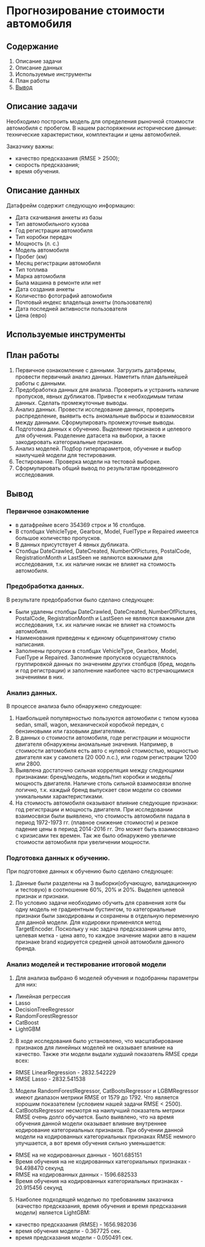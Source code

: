 # Прогнозирование стоимости автомобиля

## Содержание
1. Описание задачи
2. Описание данных
3. Используемые инструменты
4. План работы
5. [Вывод](https://github.com/avkrickaya/Portfolio/blob/main/Прогнозирование%20стоимости%20авто/README.md#вывод)

## Описание задачи
Необходимо построить модель для определения рыночной стоимости автомобиля с пробегом. В нашем распоряжении исторические данные: технические характеристики, комплектации и цены автомобилей.

Заказчику важны:

* качество предсказания (RMSE > 2500);
* скорость предсказания;
* время обучения. 

## Описание данных

Датафрейм содержит следующую информацию:

* Дата скачивания анкеты из базы
* Тип автомобильного кузова
* Год регистрации автомобиля
* Тип коробки передач
* Мощность (л. с.)
* Модель автомобиля
* Пробег (км)
* Месяц регистрации автомобиля
* Тип топлива
* Марка автомобиля
* Была машина в ремонте или нет
* Дата создания анкеты
* Количество фотографий автомобиля
* Почтовый индекс владельца анкеты (пользователя)
* Дата последней активности пользователя
* Цена (евро)


## Используемые инструменты



## План работы
1. Первичное ознакомление с данными. Загрузить датафремы, провести первичный анализ данных. Наметить план дальнейшей работы с данными.
2.  Предобработка данных для анализа. Проверить и устранить наличие пропусков, явных дубликатов. Привести к необходимым типам данных. Сделать промежуточные выводы.
3. Анализ данных. Провести исследование данных, проверить распределение, выявить есть аномальные выбросы и взаимосвязи между данными. Сформулировать промежуточные выводы.
4. Подготовка данных к обучению. Выделение признаков и целевого для обучения. Разделение датасета на выборки, а также закодировать категориальные признаки.
5. Анализ моделей. Подбор гиперпараметров, обучение и выбор наилучшей модели для тестирования.
6. Тестирование. Проверка модели на тестовой выборке.
7. Сформулировать общий вывод по результатам проведенного исследования.

## Вывод
### Первичное ознакомление

* в датафрейме всего 354369 строк и 16 столбцов.
* В столбцах VehicleType, Gearbox, Model, FuelType и Repaired имеется большое количество пропусков. 
* В данных присутствует 4 явных дубликата.
* Столбцы DateCrawled, DateCreated, NumberOfPictures, PostalCode, RegistrationMonth и LastSeen не являются важными для исследования, т.к. их наличие никак не влияет на стоимость автомобиля.


### Предобработка данных.

В результате предобработки было сделано следующее:
* Были удалены столбцы DateCrawled, DateCreated, NumberOfPictures, PostalCode, RegistrationMonth и LastSeen не являются важными для исследования, т.к. их наличие никак не влияет на стоимость автомобиля.
* Наименования приведены к единому общепринятому стилю написания.
* Заполнены пропуски в столбцах VehicleType, Gearbox, Model, FuelType и Repaired. Заполнение пропусков осуществлялось группировкой данных по значениям других столбцов (бред, модель и год регистрации) и заполнение наиболее часто встречающимися значениями в них.

  
### Анализ данных.

В процессе анализа было обнаружено следующее:
1.	Наибольшей популярностью пользуются автомобили с типом кузова sedan, small, wagon, механической коробкой передач, с бензиновыми или газовыми двигателями.
2.	В данных о стоимости автомобиля, годе регистрации и мощности двигателя обнаружены аномальные значения. Например, в стоимости автомобиля есть авто с нулевой стоимостью, мощностью двигателя как у самолета (20 000 л.с.), или годом регистрации 1200 или 2800.
3.	Выявлена достаточно сильная корреляция между следующими признаками: бренд/модель, модель/тип коробки и модель/ мощность двигателя. Наличие столь сильной взаимосвязи вполне логично, т.к. каждый бренд выпускает свои модели со своими уникальными характеристиками.
4.	На стоимость автомобиля оказывают влияние следующие признаки: год регистрации и мощность двигателя. При исследовании взаимосвязи были выявлено, что стоимость автомобиля падала в период 1972-1973 гг. (плавное снижение стоимости) и резкое падение цены в период 2014-2016 гг. Это может быть взаимосвязано с кризисами тех времен. Так же было обнаружено увеличие стоимости автомобиля при увеличении мощности.

### Подготовка данных к обучению.

При подготовке данных к обучению было сделано следующее:
1.	Данные были разделены на 3 выборки(обучающую, валидационную и тестовую) в соотношение 60%, 20% и 20%. Выделен целевой признак и признаки.
2.	По условию задачи необходимо обучить для сравнения хотя бы одну модель не градиентным бустингом, то категориальные признаки были закодированы и сохранены в отдельную переменную для данной модели. Для кодировки применялся метод TargetEncoder. Поскольку у нас задача предсказания цены авто, целевая метка - цена авто, то каждое значение марки авто в нашем признаке brand кодируется средней ценой автомобиля данного бренда.

   
### Анализ моделей и тестирование итоговой модели
1. Для анализа выбрано 6 моделей обучения и подобранны параметры для них:
  * Линейная регрессия
  * Lasso
  * DecisionTreeRegressor
  * RandomForestRegressor
  * CatBoost
  * LightGBM

2.	В ходе исследования было установлено, что масштабирование признаков для линейных моделей не оказывает влияние на качество. Также эти модели выдали худший показатель RMSE среди всех:
  * RMSE LinearRegression - 2832.542229
  * RMSE Lasso - 2832.541538
3.	Модели RandomForestRegressor, CatBootsRegressor и LGBMRegressor имеют диапазон метрики RMSE от 1579 до 1792. Что является хорошим показателем (условием нашей задачи RMSE < 2500).
4.	CatBootsRegressor несмотря на наилучший показатель метрики RMSE очень долго обучается. Было выявлено, что на время обучения данной модели оказывает влияние внутреннее кодирование категориальных признаков. При обучении данной модели на кодированных категориальных признаках RMSE немного улучшается, а вот время обучения сильно уменьшается:
  * RMSE на не кодированных данных - 1601.685151
  * Время обучения на не кодированных категориальных признаках - 94.498470 секунд
  * RMSE на кодированных данных - 1596.682533
  * Время обучения на кодированных категориальных признаках - 20.915456 секунд
5.	Наиболее подходящей моделью по требованиям заказчика (качество предсказания, время обучения и время предсказания модели) является LightGBM:
  * качество предсказания (RMSE) - 1656.982036
  * время обучения модели - 0.367725 сек.
  * время предсказания модели - 0.050491 сек.


